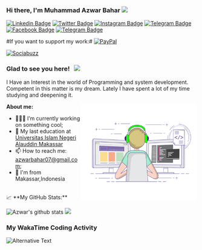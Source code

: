 
### Hi there, I'm Muhammad Azwar Bahar <img src="https://media.giphy.com/media/hvRJCLFzcasrR4ia7z/giphy.gif" width="25px">


[![Linkedin Badge](https://img.shields.io/badge/-LinkedIn-0e76a8?style=flat-square&logo=Linkedin&logoColor=white)](https://linkedin.com/in/-azwar-bahar)
[![Twitter Badge](https://img.shields.io/badge/-Twitter-00acee?style=flat-square&logo=Twitter&logoColor=white)](https://twitter.com/MuhammadAzwarB1)
[![Instagram Badge](https://img.shields.io/badge/-Instagram-e4405f?style=flat-square&logo=Instagram&logoColor=white)](https://instagram.com/azwar.exe/)
[![Telegram Badge](https://img.shields.io/badge/-Telegram-0088cc?style=flat-square&logo=Telegram&logoColor=white)](https://t.me/azwarbahar)
[![Facebook Badge](https://img.shields.io/badge/-Facebook-0e76a8?style=flat-square&logo=Facebook&logoColor=white)](https://www.facebook.com/azwar.016/)
[![Telegram Badge](https://img.shields.io/badge/-Whatsapp-25d366?style=flat-square&logo=Whatsapp&logoColor=white)](https://wa.me/6282394865570)



#If you want to support my work:# 
[![PayPal](https://img.shields.io/badge/PayPal-Donate%20my%20work-yellow?logo=PayPal&logoColor=yellow&labelColor=black)](https://www.paypal.com/paypalme/azwarbahar)

[![Sociabuzz](https://img.shields.io/badge/-Donate-e4405f?style=flat-square&logo=Sociabuzz&logoColor=white)](https://sociabuzz.com/azwarbahar/donate)

### Glad to see you here! &nbsp; ![](https://visitor-badge.glitch.me/badge?page_id=azwarbahar.azwarbahar)

I Have an Interest in the world of Programming and system development. Competent in this matter is my dream. Lately I have spent a lot of my time studying and deepening it. 

<img align="right" alt="GIF" src="https://github.com/azwarbahar/azwarbahar/blob/main/coding.gif?raw=true" width="308" height="258" />

**About me:**
- 👨🏻‍💻 I’m currently working on something cool;
- :school: My last education at [Universitas Islam Negeri Alauddin Makassar](https://uin-alauddin.ac.id)
- 📫 How to reach me: azwarbahar07@gmail.com;
- :triangular_flag_on_post: I'm from Makassar,Indonesia

</br>
📈 **My GitHub Stats:**

<p>
  <img height="180em" src="https://github-readme-stats.vercel.app/api?username=azwarbahar&count_private=true&show_icons=true&include_all_commits=true&bg_color=30,e96443,904e95&title_color=fff&text_color=fff&icon_color=fff" alt="Azwar's github stats" />
  <img height="180em" src="https://github-readme-stats.vercel.app/api/top-langs/?username=azwarbahar&layout=compact&bg_color=30,e96443,904e95&title_color=fff&text_color=fff"/>
</p>

### My WakaTime Coding Activity ###
<img src="https://github.com/azwarbahar/azwarbahar/blob/main/images/stat.svg" alt="Alternative Text"/>

<!--
**azwarbahar/azwarbahar** is a ✨ _special_ ✨ repository because its `README.md` (this file) appears on your GitHub profile.-->
<!--
Here are some ideas to get you started:

- 🔭 I’m currently working on ...
- 🌱 I’m currently learning ...
- 👯 I’m looking to collaborate on ...
- 🤔 I’m looking for help with ...
- 💬 Ask me about ...
- 📫 How to reach me: ...
- 😄 Pronouns: ...
- ⚡ Fun fact: ...
-->
